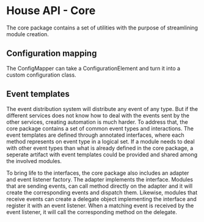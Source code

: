 # House API - Core
The core package contains a set of utilities with the purpose of streamlining module creation.

## Configuration mapping
The ConfigMapper can take a ConfigurationElement and turn it into a custom configuration class.

## Event templates
The event distribution system will distribute any event of any type. But if the different services does not know how to deal with the events sent by the other services, creating automation is much harder. To address that, the core package contains a set of common event types and interactions. The event templates are defined through annotated interfaces, where each method represents on event type in a logical set. If a module needs to deal with other event types than what is already defined in the core package, a seperate artifact with event templates could be provided and shared among the involved modules.

To bring life to the interfaces, the core package also includes an adapter and event listener factory. The adapter implements the interface. Modules that are sending events, can call method directly on the adapter and it will create the corresponding events and dispatch them. Likewise, modules that receive events can create a delegate object implementing the interface and register it with an event listener. When a matching event is received by the event listener, it will call the corresponding method on the delegate.